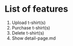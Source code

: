 # List of features
1. Upload t-shirt(s)
2. Purchase t-shirt(s)
3. Delete t-shirt(s)
4. Show detail-page.md